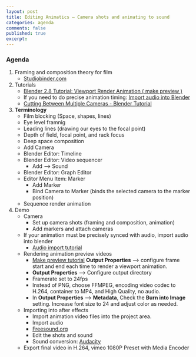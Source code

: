 ```yaml
---
layout: post
title: Editing Animatics – Camera shots and animating to sound
categories: agenda
comments: false
published: true
excerpt:
---
```


### Agenda

1. Framing and composition theory for film
   - [Studiobinder.com](https://www.studiobinder.com/blog/rules-of-shot-composition-in-film/)
1. Tutorials
   - [Blender 2.8 Tutorial: Viewport Render Animation \( make preview \)](https://www.youtube.com/watch?v=QuVZGDbly3g)
   - If you need to do precise animation timing: [Import audio into Blender](https://www.youtube.com/watch?v=9w-6Lk1OJbg)
   - [Cutting Between Multiple Cameras - Blender Tutorial](https://www.youtube.com/watch?v=93bBtxuf9Dg)
2. **Terminology**
   - Film blocking (Space, shapes, lines)
   - Eye level framnig
   - Leading lines (drawing our eyes to the focal point)
   - Depth of field, focal point, and rack focus
   - Deep space composition
   - Add Camera
   - Blender Editor: Timeline
   - Blender Editor: Video sequencer
     - Add --> Sound
   - Blender Editor: Graph Editor
   - Editor Menu Item: Marker
     - Add Marker
     - Bind Camera to Marker (binds the selected camera to the marker position)
   - Sequence render animation
3. Demo
   - Camera
      - Set up camera shots (framing and composition, animation)
     - Add markers and attach cameras
   - If your animation must be precisely synced with audio, import audio into blender
     - [Audio import tutorial](https://www.youtube.com/watch?v=qjSSiltPMyk)
   - Rendering animation preview videos
     - [Make preview tutorial](https://www.youtube.com/watch?v=QuVZGDbly3g)
    **Output Properties** –> configure frame start and end each time to render a viewport animation.
     - **Output Properties** –> Configure output directory
     - Framerate set to 24fps
     - Instead of PNG, choose FFMPEG, encoding video codec to H.264, container to MP4, and High Quality, no audio.
     - In **Output Properties** –> **Metadata**, Check the **Burn into Image** setting. Increase font size to 24 and adjust color as needed.
   - Importing into after effects
     - Import animation video files into the project area.
     - Import audio
     - [Freesound.org](https://freesound.org)
     - Edit the shots and sound
     - Sound conversion: [Audacity](https://www.audacityteam.org/)
   - Export final video in H.264, vimeo 1080P Preset with Media Encoder

